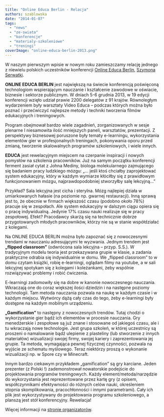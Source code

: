 ```yaml
---
title: "Online Educa Berlin - Relacja"
authors: szablowska
date: "2014-01-07"
tags:
  - "news"
  - "ze-swiata"
  - "konferencje"
  - "materialy-szkoleniowe"
  - "treningi"
coverImage: "online-educa-berlin-2013.png"
---
```


W naszym pierwszym wpisie w nowym roku zamieszczamy relację jednego z niewielu
polskich uczestników konferencji
[Online Educa Berlin](http://www.online-educa.com/),
[Szymona Serwatki](http://pl.linkedin.com/in/szymonserwatka/).

**ONLINE EDUCA BERLIN** jest największą na świecie konferencją poświęconą
technologiom wspierającym nauczanie i kształcenie zawodowe w oświacie, biznesie
i sektorze publicznym. W dniach 5-6 grudnia 2013, w 19 edycji konferencji wzięło
udział prawie 2200 delegatów z 91 krajów. Równoległym wydarzeniem były warsztaty
Video Educa – podczas których można było poznać i przećwiczyć najlepsze metody i
techniki tworzenia filmów edukacyjnych i treningowych.

Program obejmował bardzo wiele zagadnień, zorganizowanych w sesje plenarne I
niesamowita ilość mniejszych paneli, warsztatów, prezentacji. Z perspektywy
biznesowej poruszone były tematy e-learningu, wykorzystania elementów gier w
profesjonalnych treningach, pokonywania oporu przed zmianą, tworzenie
skalowalnych programów szkoleniowych, i wiele innych.

**EDUCA** jest rewelacyjnym miejscem na czerpanie inspiracji i nowych pomysłów
na szkolenia pracowników. Już na samym początku konferencji ferment zasiał cytat
z Johna Mediny, biologa molekularnego zajmującego się badaniem pracy ludzkiego
mózgu: „… jeśli ktoś chciałby zaprojektować system edukacyjny, który w każdym
wymiarze kłóciłby się z prawidłowym funkcjonowaniem mózgu, najprawdopodobniej
stworzyłby salę lekcyjną...”

Przykład? Sala lekcyjna jest cicha i sterylna. Mózg najlepiej działa w
umiarkowanych hałasie (na poziomie np. gwarnej restauracji). Inną sprawą jest
to, że obecnie w firmach większość czasu (podobno około 78%) pracuje się w
zespołach. Ale system edukacyjny w dalszym ciągu opiera się o pracę
indywidualną. Jedynie 17% czasu nauki realizuje się w pracy zespołowej. Efekt?
Pracodawcy skarżą się na technicznie dobrze przygotowanych młodych pracowników,
którzy nie są w stanie współdziałać z kolegami.

Na ONLINE EDUCA BERLIN można było zapoznać się z nowoczesnymi trendami w
nauczaniu adresującymi te wyzwania. Jednym trendem jest **„flipped classroom”**
(odwrócona sala lekcyjna – przyp. S.S.). W tradycyjnym modelu teoria jest
przekazywana grupie w klasie, a zadania praktyczne odrabia się indywidualnie w
domu. We „flipped classroom” to w domu czytam książki, robię e-learningi,
oglądam filmy na youtube, a w sali lekcyjnej spotykam się z kolegami i
koleżankami, żeby wspólnie rozwiązywać problemy i robić ćwiczenia.

E-learningi zadomowiły się na dobre w kanonie nowoczesnego nauczania. Wkraczają
one do coraz większej ilości dziedzin i na następne poziomy technologii. Tam
metoda nauczania pozwala na naukę w każdym czasie i w każdym miejscu. Wytwórcy
dążą cały czas do tego, żeby e-learningi były dostępne na każdym mobilnym
urządzeniu.

**„Gamification”** to następny z nowoczesnych trendów. Tutaj chodzi o
wykorzystanie gier bądź ich elementów w procesie nauczania. Gry menedżerskie i
zespołowe są już znane i stosowane od jakiegoś czasu, ale i tu wkraczają nowe
technologie. Jest grupa szkoleń, w której uczestnicy są proszeni o namalowanie
bądź ulepienie z plasteliny (lub stworzenie z innych materiałów) wizualizacji
swojej firmy, swojej kariery i zaprezentowania jej grupie. Ta metoda, wymagająca
pewnej fizycznej czynności, pozwala na wyjście ze schematu myślowego. Teraz
niektórzy proszą o wykonanie wizualizacji np. w Spore czy w Minecraft.

Innym bardzo ciekawym przykładem „gamification” są gry karciane. Jeden prezenter
(z Polski !) zademonstrował nowatorskie podejście do projektowania programów
treningowych. Każdy element/metoda/narzędzie do wykorzystania jest
reprezentowane przez kartę gry (z opisem, współczynnikami efektywności do
różnych celów nauki, określeniem stopnia skomplikowania, pracochłonności i
innymi parametrami). Cały ich plik jest wykorzystywany do projektowania programu
szkoleniowego, a planszą jest stół konferencyjny. Rewelacja!

Więcej informacji na [stronie organizatorów](http://www.online-educa.com/).
